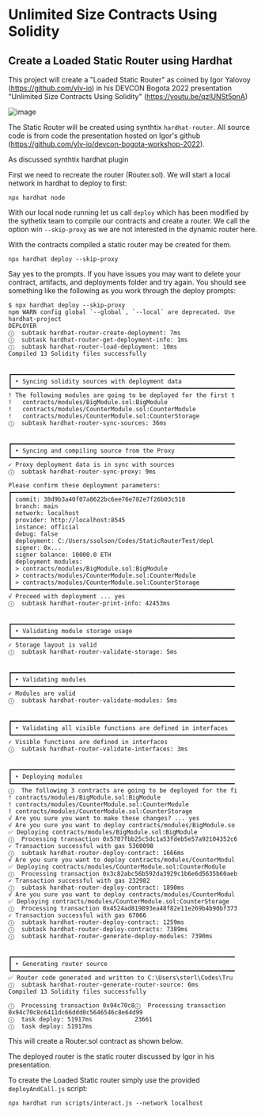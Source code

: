 # Unlimited Size Contracts Using Solidity
## Create a Loaded Static Router using Hardhat

This project will create a "Loaded Static Router" as coined by Igor Yalovoy
(https://github.com/ylv-io) in his DEVCON Bogota 2022 presentation
"Unlimited Size Contracts Using Solidity" (https://youtu.be/qzlUNSt5pnA)

![image](https://user-images.githubusercontent.com/13438942/213811333-c856663a-bdb4-49b0-9ed6-c8bbb767e057.png)


The Static Router will be created using synthtix `hardhat-router`. All source code is from
code the presentation hosted on Igor's github (https://github.com/ylv-io/devcon-bogota-workshop-2022).

As discussed synthtix hardhat plugin

First we need to recreate the router (Router.sol). We will start a local network in
hardhat to deploy to first:

```shell
npx hardhat node
```

With our local node running let us call `deploy` which has been modified by the sythetix
team to compile our contracts and create a router. We call the option win `--skip-proxy`
as we are not interested in the dynamic router here.

With the contracts compiled a static router may be created for them.

```shell
npx hardhat deploy --skip-proxy
```

Say yes to the prompts. If you have issues you may want to delete your contract, artifacts, and deployments folder and try again. 
You should see something like the following as you work through the deploy prompts:
```shell
$ npx hardhat deploy --skip-proxy
npm WARN config global `--global`, `--local` are deprecated. Use
hardhat-project
DEPLOYER
ⓘ  subtask hardhat-router-create-deployment: 7ms
ⓘ  subtask hardhat-router-get-deployment-info: 1ms
ⓘ  subtask hardhat-router-load-deployment: 10ms
Compiled 13 Solidity files successfully


┏━━━━━━━━━━━━━━━━━━━━━━━━━━━━━━━━━━━━━━━━━━━━━━━━━━━━━━━━━━━━━━━
┃ ‣ Syncing solidity sources with deployment data
┗━━━━━━━━━━━━━━━━━━━━━━━━━━━━━━━━━━━━━━━━━━━━━━━━━━━━━━━━━━━━━━━
! The following modules are going to be deployed for the first t
!   contracts/modules/BigModule.sol:BigModule
!   contracts/modules/CounterModule.sol:CounterModule
!   contracts/modules/CounterModule.sol:CounterStorage
ⓘ  subtask hardhat-router-sync-sources: 36ms


┏━━━━━━━━━━━━━━━━━━━━━━━━━━━━━━━━━━━━━━━━━━━━━━━━━━━━━━━━━━━━━━━
┃ ‣ Syncing and compiling source from the Proxy
┗━━━━━━━━━━━━━━━━━━━━━━━━━━━━━━━━━━━━━━━━━━━━━━━━━━━━━━━━━━━━━━━
✓ Proxy deployment data is in sync with sources
ⓘ  subtask hardhat-router-sync-proxy: 9ms

Please confirm these deployment parameters:
┏━━━━━━━━━━━━━━━━━━━━━━━━━━━━━━━━━━━━━━━━━━━━━━━━━━━━━━━━━━━━━━━
┃ commit: 38d9b3a40f07a8622bc6ee76e782e7f26b03c518
┃ branch: main
┃ network: localhost
┃ provider: http://localhost:8545
┃ instance: official
┃ debug: false
┃ deployment: C:/Users/ssolson/Codes/StaticRouterTest/depl
┃ signer: 0x...
┃ signer balance: 10000.0 ETH
┃ deployment modules:
┃ > contracts/modules/BigModule.sol:BigModule
┃ > contracts/modules/CounterModule.sol:CounterModule
┃ > contracts/modules/CounterModule.sol:CounterStorage
┗━━━━━━━━━━━━━━━━━━━━━━━━━━━━━━━━━━━━━━━━━━━━━━━━━━━━━━━━━━━━━━━
√ Proceed with deployment ... yes
ⓘ  subtask hardhat-router-print-info: 42453ms


┏━━━━━━━━━━━━━━━━━━━━━━━━━━━━━━━━━━━━━━━━━━━━━━━━━━━━━━━━━━━━━━━
┃ ‣ Validating module storage usage
┗━━━━━━━━━━━━━━━━━━━━━━━━━━━━━━━━━━━━━━━━━━━━━━━━━━━━━━━━━━━━━━━
✓ Storage layout is valid
ⓘ  subtask hardhat-router-validate-storage: 5ms


┏━━━━━━━━━━━━━━━━━━━━━━━━━━━━━━━━━━━━━━━━━━━━━━━━━━━━━━━━━━━━━━━
┃ ‣ Validating modules
┗━━━━━━━━━━━━━━━━━━━━━━━━━━━━━━━━━━━━━━━━━━━━━━━━━━━━━━━━━━━━━━━
✓ Modules are valid
ⓘ  subtask hardhat-router-validate-modules: 5ms


┏━━━━━━━━━━━━━━━━━━━━━━━━━━━━━━━━━━━━━━━━━━━━━━━━━━━━━━━━━━━━━━━
┃ ‣ Validating all visible functions are defined in interfaces
┗━━━━━━━━━━━━━━━━━━━━━━━━━━━━━━━━━━━━━━━━━━━━━━━━━━━━━━━━━━━━━━━
✓ Visible functions are defined in interfaces
ⓘ  subtask hardhat-router-validate-interfaces: 3ms


┏━━━━━━━━━━━━━━━━━━━━━━━━━━━━━━━━━━━━━━━━━━━━━━━━━━━━━━━━━━━━━━━
┃ ‣ Deploying modules
┗━━━━━━━━━━━━━━━━━━━━━━━━━━━━━━━━━━━━━━━━━━━━━━━━━━━━━━━━━━━━━━━
ⓘ  The following 3 contracts are going to be deployed for the fi
! contracts/modules/BigModule.sol:BigModule
! contracts/modules/CounterModule.sol:CounterModule
! contracts/modules/CounterModule.sol:CounterStorage
√ Are you sure you want to make these changes? ... yes
√ Are you sure you want to deploy contracts/modules/BigModule.so
✅ Deploying contracts/modules/BigModule.sol:BigModule
ⓘ  Processing transaction 0x5707fbb25c5dc1a53fdeb5e57a92104352c6
✓ Transaction successful with gas 5360098
ⓘ  subtask hardhat-router-deploy-contract: 1666ms
√ Are you sure you want to deploy contracts/modules/CounterModul
✅ Deploying contracts/modules/CounterModule.sol:CounterModule
ⓘ  Processing transaction 0x3c82abc56b592da3929c1b6e6d5635b60aeb
✓ Transaction successful with gas 232982
ⓘ  subtask hardhat-router-deploy-contract: 1890ms
√ Are you sure you want to deploy contracts/modules/CounterModul
✅ Deploying contracts/modules/CounterModule.sol:CounterStorage
ⓘ  Processing transaction 0x4524ad819893ea48f82e11e269b4b90bf373
✓ Transaction successful with gas 67066
ⓘ  subtask hardhat-router-deploy-contract: 1259ms
ⓘ  subtask hardhat-router-deploy-contracts: 7389ms
ⓘ  subtask hardhat-router-generate-deploy-modules: 7390ms


┏━━━━━━━━━━━━━━━━━━━━━━━━━━━━━━━━━━━━━━━━━━━━━━━━━━━━━━━━━━━━━━━
┃ ‣ Generating router source
┗━━━━━━━━━━━━━━━━━━━━━━━━━━━━━━━━━━━━━━━━━━━━━━━━━━━━━━━━━━━━━━━
✅ Router code generated and written to C:\Users\sterl\Codes\Tru
ⓘ  subtask hardhat-router-generate-router-source: 6ms
Compiled 13 Solidity files successfully

ⓘ  Processing transaction 0x94c70c8ⓘ  Processing transaction 0x94c70c8c6411dc66ddd0c5646546c8e64d99
ⓘ  task deploy: 51917ms            23661
ⓘ  task deploy: 51917ms
```

This will create a Router.sol contract as shown below. 

The deployed router is the static router discussed by Igor in his presentation.

To create the Loaded Static router simply use the provided `deployAndCall.js` script:

```shell
npx hardhat run scripts/interact.js --network localhost
```
